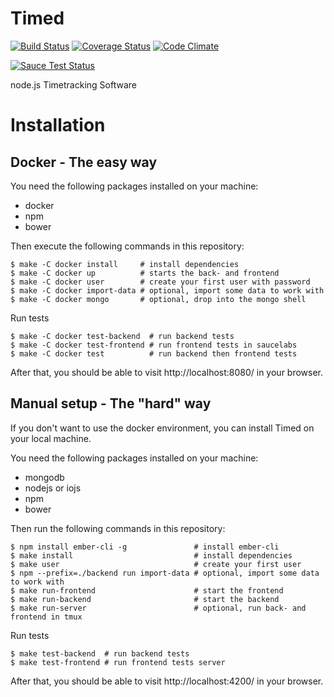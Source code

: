 Timed
=====

[![Build Status](https://travis-ci.org/topaxi/timed.svg)](https://travis-ci.org/topaxi/timed)
[![Coverage Status](https://coveralls.io/repos/topaxi/timed/badge.svg?branch=master)](https://coveralls.io/r/topaxi/timed?branch=master)
[![Code Climate](https://codeclimate.com/github/topaxi/timed/badges/gpa.svg)](https://codeclimate.com/github/topaxi/timed)

[![Sauce Test Status](https://saucelabs.com/browser-matrix/timed.svg)](https://saucelabs.com/u/timed)

node.js Timetracking Software

Installation
============

Docker - The easy way
----------------------

You need the following packages installed on your machine:

- docker
- npm
- bower

Then execute the following commands in this repository:

```shell
$ make -C docker install     # install dependencies
$ make -C docker up          # starts the back- and frontend
$ make -C docker user        # create your first user with password
$ make -C docker import-data # optional, import some data to work with
$ make -C docker mongo       # optional, drop into the mongo shell
```

Run tests

```shell
$ make -C docker test-backend  # run backend tests
$ make -C docker test-frontend # run frontend tests in saucelabs
$ make -C docker test          # run backend then frontend tests
```


After that, you should be able to visit http://localhost:8080/ in your browser.

Manual setup - The "hard" way
-----------------------------

If you don't want to use the docker environment, you can install
Timed on your local machine.

You need the following packages installed on your machine:

- mongodb
- nodejs or iojs
- npm
- bower

Then run the following commands in this repository:

```shell
$ npm install ember-cli -g               # install ember-cli
$ make install                           # install dependencies
$ make user                              # create your first user
$ npm --prefix=./backend run import-data # optional, import some data to work with
$ make run-frontend                      # start the frontend
$ make run-backend                       # start the backend
$ make run-server                        # optional, run back- and frontend in tmux
```

Run tests

```shell
$ make test-backend  # run backend tests
$ make test-frontend # run frontend tests server
```

After that, you should be able to visit http://localhost:4200/ in your browser.
